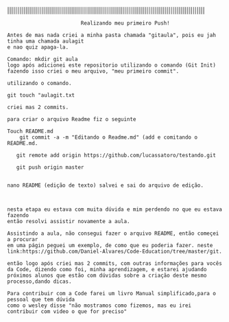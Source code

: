 |||||||||||||||||||||||||||||||||||||||||||||||||||||||||||||||||||||||||||||||||||||||||||||||||||

							Realizando meu primeiro Push!

	Antes de mas nada criei a minha pasta chamada "gitaula", pois eu jah tinha uma chamada aulagit 
	e nao quiz apaga-la.

	Comando: mkdir git aula
	logo após adicionei este repositorio utilizando o comando (Git Init)
	fazendo isso criei o meu arquivo, "meu primeiro commit".

	utilizando o comando.

	git touch "aulagit.txt

	criei mas 2 commits.

	para criar o arquivo Readme fiz o seguinte 

	Touch README.md
		git commit -a -m "Editando o Readme.md" (add e comitando o README.md.

       git remote add origin https://github.com/lucassatoro/testando.git

       git push origin master


	nano README (edição de texto) salvei e sai do arquivo de edição.



	nesta etapa eu estava com muita dúvida e mim perdendo no que eu estava fazendo
	então resolvi assistir novamente a aula.

	Assistindo a aula, não consegui fazer o arquivo README, então começei a procurar
	em uma págin peguei um exemplo, de como que eu poderia fazer. neste link:https://github.com/Daniel-Alvares/Code-Education/tree/master/git.

	então logo após criei mas 2 commits, com outras informações para vocês da Code, dizendo como foi, minha aprendizagem, e estarei ajudando próximos alunos que estão com dúvidas sobre a criação deste mesmo processo,dando dicas.

	Para contribuir com a Code farei um livro Manual simplificado,para o pessoal que tem dúvida
	como o wesley disse "não mostramos como fizemos, mas eu irei contribuir com video o que for preciso"

